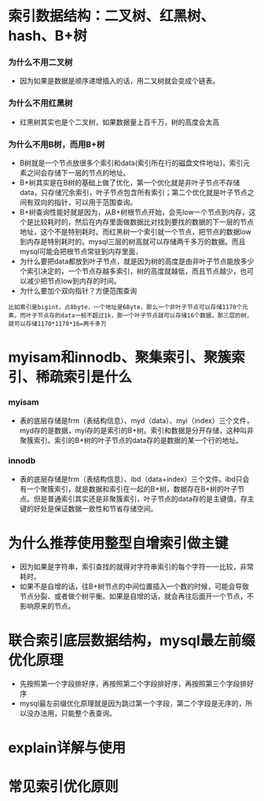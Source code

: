 
# 索引数据结构：二叉树、红黑树、hash、B+树
### 为什么不用二叉树
- 因为如果是数据是顺序递增插入的话，用二叉树就会变成个链表。
### 为什么不用红黑树
- 红黑树其实也是个二叉树，如果数据量上百千万，树的高度会太高
### 为什么不用B树，而用B+树
- B树就是一个节点放很多个索引和data(索引所在行的磁盘文件地址)，索引元素之间会存储下一层的节点的地址。
- B+树其实是在B树的基础上做了优化，第一个优化就是非叶子节点不存储data，只存储冗余索引，叶子节点包含所有索引；第二个优化就是叶子节点之间有双向的指针，可以用于范围查询。
- B+树查询性能好就是因为，从B+树根节点开始，会先low一个节点到内存，这个是比较耗时的，然后在内存里面做数据比对找到要找的数据的下一层的节点地址，这个不是特别耗时。而红黑树一个索引就一个节点，把节点的数据low到内存是特别耗时的。mysql三层的树高就可以存储两千多万的数据。而且mysql可能会把根节点常驻到内存里面，
- 为什么要把data都放到叶子节点，就是因为树的高度是由非叶子节点能放多少个索引决定的，一个节点存越多索引，树的高度就越低，而且节点越少，也可以减少把节点low到内存的时间。
- 为什么要加个双向指针？方便范围查询

```text
比如索引是bigint，占8byte，一个地址是6Byte，那么一个非叶子节点可以存储1170个元素，而叶子节点存的data一般不超过1k，那一个叶子节点就可以存储16个数据，那三层的树，就可以存储1170*1170*16=两千多万
```
# myisam和innodb、聚集索引、聚簇索引、稀疏索引是什么
### myisam
- 表的底层存储是frm（表结构信息）、myd（data）、myi（index）三个文件，myd存的是数据，myi存的是索引的B+树。索引和数据是分开存储，这种叫非聚簇索引。索引的B+树的叶子节点的data存的是数据的某一个行的地址。

### innodb
- 表的底层存储是frm（表结构信息）、ibd（data+index）三个文件。ibd只会有一个聚簇索引，就是数据和索引在一起的B+树，数据存在B+树的叶子节点。但是普通索引其实还是非聚簇索引，叶子节点的data存的是主键值，存主键的好处是保证数据一致性和节省存储空间。

# 为什么推荐使用整型自增索引做主键
- 因为如果是字符串，索引查找的就得对字符串索引的每个字符一一比较，非常耗时。
- 如果不是自增的话，往B+树节点的中间位置插入一个数的时候，可能会导致节点分裂、或者做个树平衡。如果是自增的话，就会再往后面开一个节点，不影响原来的节点。

# 联合索引底层数据结构，mysql最左前缀优化原理
- 先按照第一个字段排好序，再按照第二个字段排好序，再按照第三个字段排好序
- mysql最左前缀优化原理就是因为跳过第一个字段，第二个字段是无序的，所以没办法用，只能整个表查询。

# explain详解与使用

# 常见索引优化原则

# 
